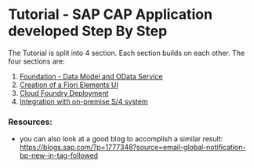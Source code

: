 # Tutorial - SAP CAP Application developed Step By Step 
The Tutorial is split into 4 section. Each section builds on each other. 
The four sections are:

1. [Foundation - Data Model and OData Service](1_foundation.md)
2. [Creation of a Fiori Elements UI](2_fiori_elements_ui.md)
3. [Cloud Foundry Deployment](3_cloud_foundry_deployment.md)
4. [Integration with on-premise S/4 system](4_integration_with_on_premise_s4_system.md)

### Resources: 
- you can also look at a good blog to accomplish a similar result: https://blogs.sap.com/?p=1777348?source=email-global-notification-bp-new-in-tag-followed

